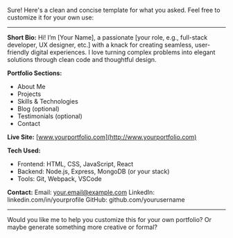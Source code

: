 Sure! Here's a clean and concise template for what you asked. Feel free to customize it for your own use:

---

**Short Bio:**
Hi! I’m [Your Name], a passionate [your role, e.g., full-stack developer, UX designer, etc.] with a knack for creating seamless, user-friendly digital experiences. I love turning complex problems into elegant solutions through clean code and thoughtful design.

**Portfolio Sections:**

* About Me
* Projects
* Skills & Technologies
* Blog (optional)
* Testimonials (optional)
* Contact

**Live Site:**
[www.yourportfolio.com](http://www.yourportfolio.com)

**Tech Used:**

* Frontend: HTML, CSS, JavaScript, React
* Backend: Node.js, Express, MongoDB (or your stack)
* Tools: Git, Webpack, VSCode

**Contact:**
Email: [your.email@example.com](mailto:your.email@example.com)
LinkedIn: linkedin.com/in/yourprofile
GitHub: github.com/yourusername

---

Would you like me to help you customize this for your own portfolio? Or maybe generate something more creative or formal?

